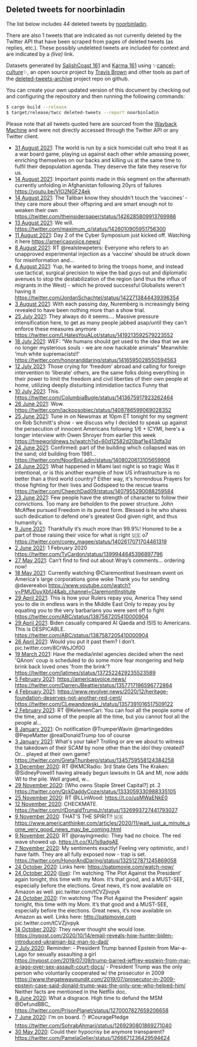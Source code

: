 ## Deleted tweets for noorbinladin

The list below includes 44 deleted tweets by
[noorbinladin](https://twitter.com/noorbinladin).

There are also 1 tweets that are indicated as not currently
deleted by the Twitter API that have been scraped from pages of deleted tweets (as replies, etc.).
These possibly undeleted tweets are included for context and are indicated by a _(live)_ link.


Datasets generated by [SalishCoast 161](https://twitter.com/SalishCoastA) and [Karma 161](https://twitter.com/KarmaOneSixOne)
using ✨[cancel-culture](https://github.com/travisbrown/cancel-culture)✨, an open source project by [Travis Brown](https://twitter.com/travisbrown) 
and other tools as part of the [deleted-tweets-archive](https://github.com/salcoast/deleted-tweets-archive/) project repo on github.

You can create your own updated version of this document by checking out and configuring the
repository and then running the following commands:

```bash
$ cargo build --release
$ target/release/twcc deleted-tweets --report noorbinladin
```

Please note that all tweets quoted here are sourced from the
[Wayback Machine](https://web.archive.org) and were not directly accessed through the Twitter API or
any Twitter client.

* [31 August 2021](https://web.archive.org/web/20210831091037/https://twitter.com/NoorBinLadin/status/1432631771380736001): The world is run by a sick homicidal cult who treat it as a war board game, playing us against each other while amassing power, enriching themselves on our backs and killing us at the same time to fulfil their depopulation agenda. They deserve the fate they reserve for us.
* [14 August 2021](https://web.archive.org/web/20210814104603/https://twitter.com/NoorBinLadin/status/1426495291696599051): Important points made in this segment on the aftermath currently unfolding in Afghanistan following 20yrs of failures https://youtu.be/VlO2NGF24ek
* [14 August 2021](https://web.archive.org/web/20210814094653/https://twitter.com/NoorBinLadin/status/1426480336897290241): The Taliban know they shouldn’t touch the ‘vaccines’ - they care more about their offspring and are smart enough not to weaken their own https://twitter.com/theinsiderpaper/status/1426285809913769986
* [13 August 2021](https://web.archive.org/web/20210813083201/https://twitter.com/NoorBinLadin/status/1426099167538057217): We will. https://twitter.com/maximum_q/status/1426010905951756300
* [11 August 2021](https://web.archive.org/web/20210811140800/https://twitter.com/NoorBinLadin/status/1425458780335190022): Day 2 of the Cyber Symposium just kicked off. Watching it here https://americasvoice.news/
* [ 8 August 2021](https://web.archive.org/web/20210808143749/https://twitter.com/NoorBinLadin/status/1424379325982429187): RT @realstewpeters: Everyone who refers to an unapproved experimental injection as a ‘vaccine’ should be struck down for misinformation and…
* [ 4 August 2021](https://web.archive.org/web/20210804003736/https://twitter.com/NoorBinLadin/status/1422718298450505735): Yup, he wanted to bring the troops home, and instead use tactical, surgical precision to wipe the bad guys out and diplomatic avenues to stop the destabilization of the region (and thus the influx of migrants in the West) - which he proved successful  Globalists weren't having it  https://twitter.com/JordanSchachtel/status/1422713844439396354
* [ 3 August 2021](https://web.archive.org/web/20210803112638/https://twitter.com/NoorBinLadin/status/1422519125465833491): With each passing day, Nuremberg is increasingly being revealed to have been nothing more than a show trial.
* [25 July 2021](https://web.archive.org/web/20210725095705/https://twitter.com/NoorBinLadin/status/1419235146880913416): They always do it seems....   Massive pressure intensification here, to get as many people jabbed asap/until they can't enforce these measures anymore https://twitter.com/LHatesYouALot/status/1419213592579223552
* [18 July 2021](https://web.archive.org/web/20210718081543/https://twitter.com/NoorBinLadin/status/1416672987949015043): WEF: “We humans should get used to the idea that we are no longer mysterious souls - we are now hackable animals”  Meanwhile: ‘muh white supremacists!!’ https://twitter.com/honoranddaring/status/1416595028550594563
* [12 July 2021](https://web.archive.org/web/20210712091728/https://twitter.com/NoorBinLadin/status/1414514173422280706): Those crying for ‘freedom’ abroad and calling for foreign intervention to ‘liberate’ others, are the same folks doing everything in their power to limit the freedom and civil liberties of their own people at home, utilizing deeply disturbing intimidation tactics  Funny that
* [10 July 2021](https://web.archive.org/web/20210710103203/https://twitter.com/NoorBinLadin/status/1413808190546923520): This. https://twitter.com/ColumbiaBugle/status/1413675917923262464
* [26 June 2021](https://web.archive.org/web/20210626140011/https://twitter.com/NoorBinLadin/status/1408787119460524032): Wow. https://twitter.com/jackposobiec/status/1408786599069028352
* [25 June 2021](https://web.archive.org/web/20210625231703/https://twitter.com/NoorBinLadin/status/1408564863954305031): Tune in on Newsmax at 10pm ET tonight for my segment on Rob Schmitt's show - we discuss why I decided to speak up against the persecution of innocent Americans following 1/6  + ICYMI, here's a longer interview with Owen Shroyer from earlier this week https://freeworldnews.tv/watch?id=60d12582d20baf1e413dfa3d
* [24 June 2021](https://web.archive.org/web/20210624111903/https://twitter.com/NoorBinLadin/status/1408021820247322624): Confirmed: part of the building which collapsed was on the sand; old building from 1981... https://twitter.com/NoorBinLadin/status/1408020613105659906
* [24 June 2021](https://web.archive.org/web/20210624111417/https://twitter.com/NoorBinLadin/status/1408020613105659906): What happened in Miami last night is so tragic  Was it intentional, or is this another example of how US infrastructure is no better than a third world country?  Either way, it's horrendous  Prayers for those fighting for their lives and Godspeed to the rescue teams https://twitter.com/CheechDad09/status/1407955290088259584
* [23 June 2021](https://web.archive.org/web/20210623221932/https://twitter.com/NoorBinLadin/status/1407825643434303489): Few people have the strength of character to follow their convictions.  Too many are beholden to the power structure.  John McAffee pursued Freedom in its purest form.  Blessed is he who shares such dedication to defend one's greatest God given right, and thus humanity's.
* [ 9 June 2021](https://web.archive.org/web/20210609152315/https://twitter.com/NoorBinLadin/status/1402632612917792771): Thankfully it’s much more than 99.9%! Honored to be a part of those raising their voice for what is right 🇺🇸 o7 https://twitter.com/corey_magee/status/1402617071704461319
* [ 2 June 2021](https://web.archive.org/web/20210602110356/https://twitter.com/NoorBinLadin/status/1400045395699453959): 1 February 2020 https://twitter.com/TyCardon/status/1399944645396897796
* [27 May 2021](https://web.archive.org/web/20210527133829/https://twitter.com/NoorBinLadin/status/1397910080066965506): Can’t find to find out about Wray’s comments... ordering now!
* [18 May 2021](https://web.archive.org/web/20210518151551/https://twitter.com/NoorBinLadin/status/1394668750750855175): Currently watching  @ClaremontInst  livestream event on America's large corporations gone woke  Thank you for sending  @davereaboi  https://www.youtube.com/watch?v=PMUDuyXbfJ4&ab_channel=ClaremontInstitute
* [29 April 2021](https://web.archive.org/web/20210429044504/https://twitter.com/NoorBinLadin/status/1387628894614953989): This is how your Rulers repay you, America  They send you to die in endless wars in the Middle East  Only to repay you by equating you to the very barbarians you were sent off to fight https://twitter.com/ABC/status/1387587205410000904
* [29 April 2021](https://web.archive.org/web/20210429043345/https://twitter.com/NoorBinLadin/status/1387626012788281347): Biden casually compared Al Qaeda and ISIS to Americans.  This is DESPICABLE. https://twitter.com/ABC/status/1387587205410000904
* [26 April 2021](https://web.archive.org/web/20210426073312/https://twitter.com/NoorBinLadin/status/1386583975116824578): Would you put it past them? I don’t. pic.twitter.com/8CrWsJOf0O
* [19 March 2021](https://web.archive.org/web/20210319122257/https://twitter.com/NoorBinLadin/status/1372886204648132608): Have the media/intel agencies decided when the next 'QAnon' coup is scheduled to do some more fear mongering and help brink back loved ones 'from the brink'? https://twitter.com/latimes/status/1372522429235523589
* [ 5 February 2021](https://web.archive.org/web/20210205155322/https://twitter.com/NoorBinLadin/status/1357718818731261953): https://americasvoice.news/  https://twitter.com/DarrenJBeattie/status/1357717196596772864
* [ 4 February 2021](https://web.archive.org/web/20210204181353/https://twitter.com/NoorBinLadin/status/1357391925549162498): https://www.revolver.news/2020/12/heritage-foundation-deserves-not-another-red-cent/  https://twitter.com/CLewandowski_/status/1357391016517509122
* [ 2 February 2021](https://web.archive.org/web/20210202002613/https://twitter.com/NoorBinLadin/status/1356398482966376451): RT @KelemenCari: You can fool all the people some of the time,  and some of the people all the time,  but you cannot fool all the people al…
* [ 8 January 2021](https://web.archive.org/web/20210108180309/https://twitter.com/NoorBinLadin/status/1347604616217825280): On notification  @TrumperWavin    @martingeddes    @PepeMatter     @realDonaldTrump  too of course
* [ 3 January 2021](https://web.archive.org/web/20210103224444/https://twitter.com/NoorBinLadin/status/1345863654990897153): What's your take? Trolling or are we about to witness the takedown of their SCAM by none other than the idol they created?  Or... played at their own game? https://twitter.com/GretaThunberg/status/1345759558124384258
* [ 3 December 2020](https://web.archive.org/web/20201203224538/https://twitter.com/NoorBinLadin/status/1334629898414149633): RT @KMCRadio: 3rd State Gets The Kraken: @SidneyPowell1 having already begun lawsuits in GA and MI, now adds WI to the pile. Well argued, w…
* [29 November 2020](https://web.archive.org/web/20201129194913/https://twitter.com/NoorBinLadin/status/1333135899094376448): [Who owns Staple Street Capital?]   pt. 2 https://twitter.com/QckDaddyCoze/status/1333059330988335105
* [25 November 2020](https://web.archive.org/web/20201125180844/https://twitter.com/NoorBinLadin/status/1331661111305887746): RT @LLinWood: https://t.co/usMWaENkE0
* [12 November 2020](https://web.archive.org/web/20201112213250/https://twitter.com/NoorBinLadin/status/1327001353344966656): CHECKMATE. https://twitter.com/rlDonaldTrumpJr/status/1326993727441793027
* [ 9 November 2020](https://web.archive.org/web/20201109111421/https://twitter.com/NoorBinLadin/status/1325758491311673344): THAT'S THE SPIRIT!! 🇺🇸   https://www.americanthinker.com/articles/2020/11/wait_just_a_minute_some_very_good_news_may_be_coming.html
* [ 9 November 2020](https://web.archive.org/web/20201109111236/https://twitter.com/NoorBinLadin/status/1325758182065631232): RT @prayingmedic: They had no choice. The red wave showed up. https://t.co/XU1s9adgAE
* [ 7 November 2020](https://web.archive.org/web/20201107192642/https://twitter.com/NoorBinLadin/status/1325157670018449409): My sentiments exactly! Feeling very optimistic, and I have faith. They are all fully exposed now - trap is set. https://twitter.com/HonorAndDaring/status/1325127871245869058
* [24 October 2020](https://web.archive.org/web/20201024205925/https://twitter.com/NoorBinLadin/status/1320107573870297092): Links here: https://patpmovie.com/watch-now/
* [24 October 2020](https://web.archive.org/web/20201024205925/https://twitter.com/NoorBinLadin/status/1320107573870297092) ([live](https://twitter.com/NoorBinLadin/status/1320107222383403010)): I’m watching ‘The Plot Against the President’ again tonight, this time with my Mom. It’s that good, and a MUST-SEE, especially before the elections.  Great news, it’s now available on Amazon as well. pic.twitter.com/tCVZjivpyk
* [24 October 2020](https://web.archive.org/web/20201024205412/https://twitter.com/NoorBinLadin/status/1320106272746840067): I’m watching ‘The Plot Against the President’ again tonight, this time with my Mom. It’s that good and a MUST-SEE, especially before the elections.  Great news, it’s now available on Amazon as well.  Links here:  http://patpmovie.com  pic.twitter.com/tCVZjivpyk
* [14 October 2020](https://web.archive.org/web/20201014170636/https://twitter.com/NoorBinLadin/status/1316424802744311809): They never thought she would lose. https://nypost.com/2020/10/14/email-reveals-how-hunter-biden-introduced-ukrainian-biz-man-to-dad/
* [ 2 July 2020](https://web.archive.org/web/20200702224316/https://twitter.com/NoorBinLadin/status/1278818689299726338): Reminder:   - President Trump banned Epstein from Mar-a-Lago for sexually assaulting a girl  https://nypost.com/2019/07/09/trump-barred-jeffrey-epstein-from-mar-a-lago-over-sex-assault-court-docs/   - President Trump was the only person who voluntarily cooperated w/ the prosecutor in 2009  https://www.thegatewaypundit.com/2019/07/prosecutor-in-2009-epstein-case-said-donald-trump-was-the-only-one-who-helped-him/   Neither facts are mentioned in the Netflix doc.
* [ 8 June 2020](https://web.archive.org/web/20200608221733/https://twitter.com/NoorBinLadin/status/1270079788858904577): What a disgrace. High time to defund the MSM  @DefundBBC_  https://twitter.com/PrisonPlanet/status/1270007827659206658
* [ 7 June 2020](https://web.archive.org/web/20200607163245/https://twitter.com/NoorBinLadin/status/1269661030747168768): I'm on board. ✋  #CouragePledge  https://twitter.com/SohrabAhmari/status/1269290801869271040
* [30 May 2020](https://web.archive.org/web/20200530171101/https://twitter.com/NoorBinLadin/status/1266764078820864000): Could their hypocrisy be anymore transparent? https://twitter.com/PamelaGeller/status/1266671236429594624
